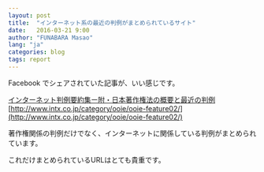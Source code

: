 ```yaml
---
layout: post
title:  "インターネット系の最近の判例がまとめられているサイト"
date:   2016-03-21 9:00
author: "FUNABARA Masao"
lang: "ja"
categories: blog
tags: report
---
```


Facebook でシェアされていた記事が、いい感じです。

[インターネット判例要約集ー附・日本著作権法の概要と最近の判例](http://www.intx.co.jp/category/ooie/ooie-feature02/)  
[http://www.intx.co.jp/category/ooie/ooie-feature02/](http://www.intx.co.jp/category/ooie/ooie-feature02/)


著作権関係の判例だけでなく、インターネットに関係している判例がまとめられています。

これだけまとめられているURLはとても貴重です。

